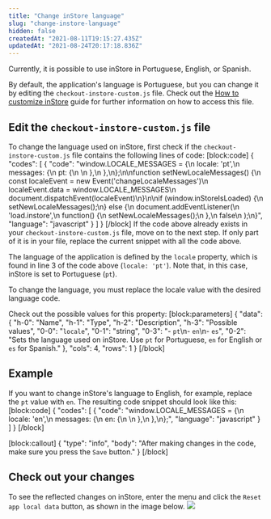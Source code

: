 ```yaml
---
title: "Change inStore language"
slug: "change-instore-language"
hidden: false
createdAt: "2021-08-11T19:15:27.435Z"
updatedAt: "2021-08-24T20:17:18.836Z"
---
```

Currently, it is possible to use inStore in Portuguese, English, or Spanish.

By default, the application's language is Portuguese, but you can change it by editing the `checkout-instore-custom.js` file. Check out the [How to customize inStore](https://developers.vtex.com/vtex-rest-api/docs/how-to-customize-instore) guide for further information on how to access this file.

## Edit the `checkout-instore-custom.js` file

To change the language used on inStore, first check if the `checkout-instore-custom.js` file contains the following lines of code:
[block:code]
{
  "codes": [
    {
      "code": "window.LOCALE_MESSAGES = {\n  locale: 'pt',\n  messages: {\n    pt: {\n     \n    },\n  },\n};\n\nfunction setNewLocaleMessages() {\n  const localeEvent = new Event('changeLocaleMessages')\n  localeEvent.data = window.LOCALE_MESSAGES\n  document.dispatchEvent(localeEvent)\n}\n\nif (window.inStoreIsLoaded) {\n  setNewLocaleMessages();\n} else {\n  document.addEventListener(\n    'load.instore',\n    function() {\n      setNewLocaleMessages();\n    },\n    false\n  );\n}",
      "language": "javascript"
    }
  ]
}
[/block]
If the code above already exists in your `checkout-instore-custom.js` file, move on to the next step. If only part of it is in your file, replace the current snippet with all the code above.

The language of the application is defined by the `locale` property, which is found in line 3 of the code above (`locale: 'pt'`). Note that, in this case, inStore is set to Portuguese (`pt`).

To change the language, you must replace the locale value with the desired language code.

Check out the possible values for this property:
[block:parameters]
{
  "data": {
    "h-0": "Name",
    "h-1": "Type",
    "h-2": "Description",
    "h-3": "Possible values",
    "0-0": "`locale`",
    "0-1": "string",
    "0-3": "- `pt`\n- `en`\n- `es`",
    "0-2": "Sets the language used on inStore. Use `pt` for Portuguese, `en` for English or `es` for Spanish."
  },
  "cols": 4,
  "rows": 1
}
[/block]

## Example

If you want to change inStore's language to English, for example, replace the `pt` value with `en`. The resulting code snippet should look like this:
[block:code]
{
  "codes": [
    {
      "code": "window.LOCALE_MESSAGES = {\n  locale: 'en',\n  messages: {\n    en: {\n     \n    },\n  },\n};",
      "language": "javascript"
    }
  ]
}
[/block]

[block:callout]
{
  "type": "info",
  "body": "After making changes in the code, make sure you press the `Save` button."
}
[/block]

## Check out your changes

To see the reflected changes on inStore, enter the menu and click the `Reset app local data` button, as shown in the image below.
![](https://cdn.jsdelivr.net/gh/vtexdocs/dev-portal-content@readme-docs/docs/guides/VTEX%20inStore/how-to-customize-instore/11a56c5-22._Change_the_inStore_language_-_1_-_EN_88.png)
